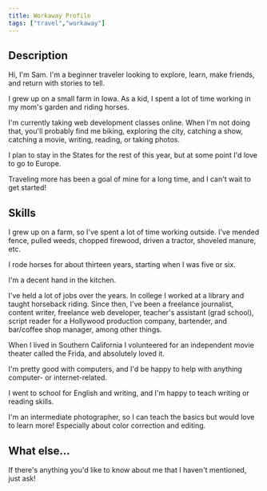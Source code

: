 ```yaml
---
title: Workaway Profile
tags: ["travel","workaway"]
---
```


## Description

Hi, I'm Sam. I'm a beginner traveler looking to explore, learn, make friends, and return with stories to tell.

I grew up on a small farm in Iowa. As a kid, I spent a lot of time working in my mom's garden and riding horses.

I'm currently taking web development classes online. When I'm not doing that, you'll probably find me biking, exploring the city, catching a show, catching a movie, writing, reading, or taking photos.

I plan to stay in the States for the rest of this year, but at some point I'd love to go to Europe.

Traveling more has been a goal of mine for a long time, and I can't wait to get started!

## Skills

I grew up on a farm, so I've spent a lot of time working outside. I've mended fence, pulled weeds, chopped firewood, driven a tractor, shoveled manure, etc.

I rode horses for about thirteen years, starting when I was five or six.

I'm a decent hand in the kitchen.

I've held a lot of jobs over the years. In college I worked at a library and taught horseback riding. Since then, I've been a freelance journalist, content writer, freelance web developer, teacher's assistant (grad school), script reader for a Hollywood production company, bartender, and bar/coffee shop manager, among other things.

When I lived in Southern California I volunteered for an independent movie theater called the Frida, and absolutely loved it.

I'm pretty good with computers, and I'd be happy to help with anything computer- or internet-related.

I went to school for English and writing, and I'm happy to teach writing or reading skills.

I'm an intermediate photographer, so I can teach the basics but would love to learn more! Especially about color correction and editing.

## What else...

If there's anything you'd like to know about me that I haven't mentioned, just ask!
